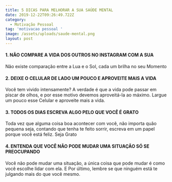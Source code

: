 ```yaml
---
title: 5 DICAS PARA MELHORAR A SUA SAÚDE MENTAL
date: 2019-12-22T09:26:49.722Z
category:
  - Motivação Pessoal
tag: 'motivacao pessoal '
image: /assets/uploads/saude-mental.png
layout: post
---
```

#### **1. NÃO COMPARE A VIDA DOS OUTROS NO INSTAGRAM COM A SUA**

Não existe comparação entre a Lua e o Sol, cada um brilha no seu Momento

#### **2. DEIXE O CELULAR DE LADO UM POUCO E APROVEITE MAIS A VIDA**

Você tem vivido intensamente? A verdade é que a vida pode passar em piscar de olhos, e por esse motivo devemos aproveitá-la ao máximo. Largue um pouco esse Celular e aproveite mais a vida.

#### **3. TODOS OS DIAS ESCREVA ALGO PELO QUE VOCÊ É GRATO**

Toda vez que alguma coisa boa acontecer com você, não importa quão pequena seja, contando que tenha te feito sorrir, escreva em um papel porque você está feliz. Seja Grato

#### **4. ENTENDA QUE VOCÊ NÃO PODE MUDAR UMA SITUAÇÃO SÓ SE PREOCUPANDO**

Você não pode mudar uma situação, a única coisa que pode mudar é como você escolhe lidar com ela. E Por último, lembre se que ninguém está te julgando mais do que você mesmo.
